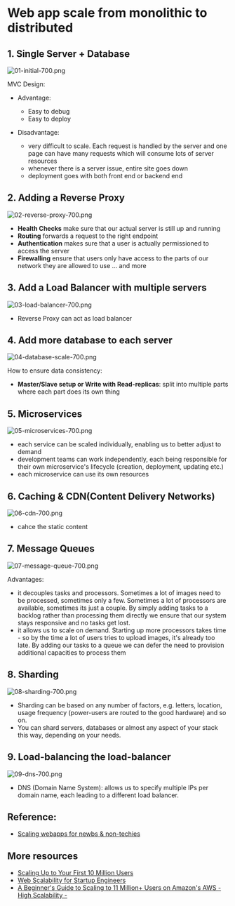 # Web app scale from monolithic to distributed 

## 1. Single Server + Database

![01-initial-700.png](https://arcentry.com/blog/scaling-webapps-for-newbs-and-non-techies/01-initial-700.png)

MVC Design:
- Advantage:
    - Easy to debug
    - Easy to deploy

- Disadvantage:
    - very difficult to scale. Each request is handled by the server and one page can have many requests which will consume lots of server resources
    - whenever there is a server issue, entire site goes down
    - deployment goes with both front end or backend end

## 2. Adding a Reverse Proxy

![02-reverse-proxy-700.png](https://arcentry.com/blog/scaling-webapps-for-newbs-and-non-techies/02-reverse-proxy-700.png)

- **Health Checks** make sure that our actual server is still up and running
- **Routing** forwards a request to the right endpoint
- **Authentication** makes sure that a user is actually permissioned to access the server
- **Firewalling** ensure that users only have access to the parts of our network they are allowed to use ... and more

## 3. Add a Load Balancer with multiple servers

![03-load-balancer-700.png](https://arcentry.com/blog/scaling-webapps-for-newbs-and-non-techies/03-load-balancer-700.png)

- Reverse Proxy can act as load balancer

## 4. Add more database to each server

![04-database-scale-700.png](https://arcentry.com/blog/scaling-webapps-for-newbs-and-non-techies/04-database-scale-700.png)

How to ensure data consistency:
- **Master/Slave setup or Write with Read-replicas**: split into multiple parts where each part does its own thing

## 5. Microservices

![05-microservices-700.png](https://arcentry.com/blog/scaling-webapps-for-newbs-and-non-techies/05-microservices-700.png)

- each service can be scaled individually, enabling us to better adjust to demand
- development teams can work independently, each being responsible for their own microservice's lifecycle (creation, deployment, updating etc.)
- each microservice can use its own resources

## 6. Caching & CDN(Content Delivery Networks)

![06-cdn-700.png](https://arcentry.com/blog/scaling-webapps-for-newbs-and-non-techies/06-cdn-700.png)

- cahce the static content

## 7. Message Queues

![07-message-queue-700.png](https://arcentry.com/blog/scaling-webapps-for-newbs-and-non-techies/07-message-queue-700.png)

Advantages:
- it decouples tasks and processors. Sometimes a lot of images need to be processed, sometimes only a few. Sometimes a lot of processors are available, sometimes its just a couple. By simply adding tasks to a backlog rather than processing them directly we ensure that our system stays responsive and no tasks get lost.
- it allows us to scale on demand. Starting up more processors takes time - so by the time a lot of users tries to upload images, it's already too late. By adding our tasks to a queue we can defer the need to provision additional capacities to process them

## 8. Sharding

![08-sharding-700.png](https://arcentry.com/blog/scaling-webapps-for-newbs-and-non-techies/08-sharding-700.png)

- Sharding can be based on any number of factors, e.g. letters, location, usage frequency (power-users are routed to the good hardware) and so on. 
- You can shard servers, databases or almost any aspect of your stack this way, depending on your needs.

## 9. Load-balancing the load-balancer

![09-dns-700.png](https://arcentry.com/blog/scaling-webapps-for-newbs-and-non-techies/09-dns-700.png)

- DNS (Domain Name System): allows us to specify multiple IPs per domain name, each leading to a different load balancer.

## Reference:

- [Scaling webapps for newbs & non-techies](https://arcentry.com/blog/scaling-webapps-for-newbs-and-non-techies/)

## More resources

- [Scaling Up to Your First 10 Million Users](https://www.youtube.com/watch?v=Ma3xWDXTxRg&ab_channel=AmazonWebServices)
- [Web Scalability for Startup Engineers](https://www.amazon.ca/Scalability-Startup-Engineers-Artur-Ejsmont/dp/0071843655)
- [A Beginner's Guide to Scaling to 11 Million+ Users on Amazon's AWS - High Scalability -](http://highscalability.com/blog/2016/1/11/a-beginners-guide-to-scaling-to-11-million-users-on-amazons.html)

